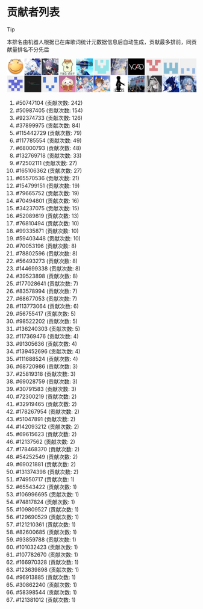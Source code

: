 # 贡献者列表

> [!TIP]
> 本排名由机器人根据已在库歌词统计元数据信息后自动生成，贡献最多排前，同贡献量排名不分先后

![贡献者头像画廊](./CONTRIBUTORS.svg)

1. #50747104 (贡献次数: 242)
2. #50987405 (贡献次数: 154)
3. #92374733 (贡献次数: 126)
4. #37899975 (贡献次数: 84)
5. #115442729 (贡献次数: 79)
6. #117785554 (贡献次数: 49)
7. #68000793 (贡献次数: 48)
8. #132769718 (贡献次数: 33)
9. #72502111 (贡献次数: 27)
10. #165106362 (贡献次数: 27)
11. #65570536 (贡献次数: 21)
12. #154799151 (贡献次数: 19)
13. #79665752 (贡献次数: 19)
14. #70494801 (贡献次数: 16)
15. #34237075 (贡献次数: 15)
16. #52089819 (贡献次数: 13)
17. #76810494 (贡献次数: 10)
18. #99335871 (贡献次数: 10)
19. #59403448 (贡献次数: 10)
20. #70053196 (贡献次数: 8)
21. #78802596 (贡献次数: 8)
22. #56493273 (贡献次数: 8)
23. #144699338 (贡献次数: 8)
24. #39523898 (贡献次数: 8)
25. #177028641 (贡献次数: 7)
26. #83578994 (贡献次数: 7)
27. #68677053 (贡献次数: 7)
28. #113773064 (贡献次数: 6)
29. #56755417 (贡献次数: 5)
30. #98522202 (贡献次数: 5)
31. #136240303 (贡献次数: 5)
32. #117369476 (贡献次数: 4)
33. #91305636 (贡献次数: 4)
34. #139452696 (贡献次数: 4)
35. #111688524 (贡献次数: 4)
36. #68720986 (贡献次数: 3)
37. #25819318 (贡献次数: 3)
38. #69028759 (贡献次数: 3)
39. #30791583 (贡献次数: 3)
40. #72300219 (贡献次数: 2)
41. #32919465 (贡献次数: 2)
42. #178267954 (贡献次数: 2)
43. #51047891 (贡献次数: 2)
44. #142093212 (贡献次数: 2)
45. #69615623 (贡献次数: 2)
46. #12137562 (贡献次数: 2)
47. #178468370 (贡献次数: 2)
48. #54252549 (贡献次数: 2)
49. #69021881 (贡献次数: 2)
50. #131374398 (贡献次数: 2)
51. #74950717 (贡献次数: 1)
52. #65543422 (贡献次数: 1)
53. #106996695 (贡献次数: 1)
54. #74817824 (贡献次数: 1)
55. #109809527 (贡献次数: 1)
56. #129690529 (贡献次数: 1)
57. #121210361 (贡献次数: 1)
58. #82600685 (贡献次数: 1)
59. #93859788 (贡献次数: 1)
60. #101032423 (贡献次数: 1)
61. #107782670 (贡献次数: 1)
62. #166970328 (贡献次数: 1)
63. #123639898 (贡献次数: 1)
64. #96913885 (贡献次数: 1)
65. #30862240 (贡献次数: 1)
66. #58398544 (贡献次数: 1)
67. #121381012 (贡献次数: 1)
